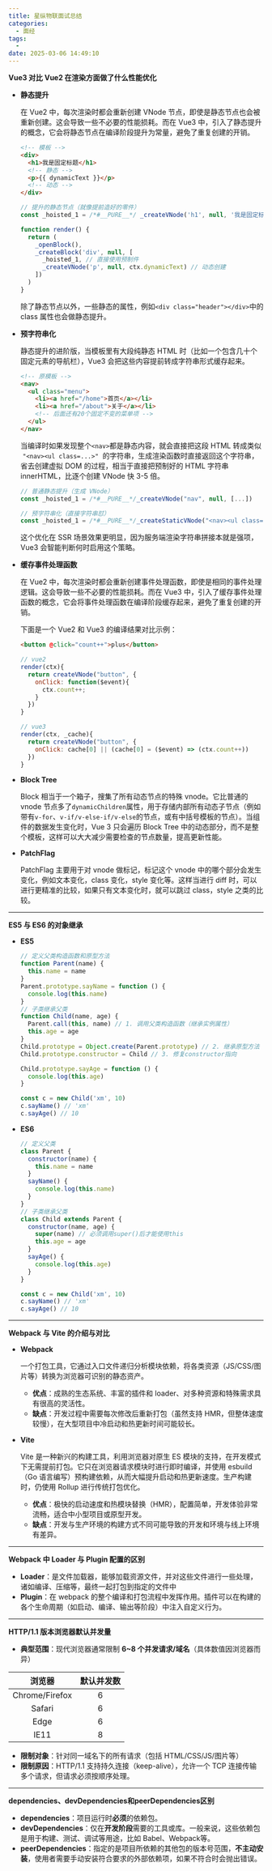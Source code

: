 ```yaml
---
title: 星纵物联面试总结
categories:
  - 面经
tags:
  -
date: 2025-03-06 14:49:10
---
```


**Vue3 对比 Vue2 在渲染方面做了什么性能优化**

- **静态提升**

  在 Vue2 中，每次渲染时都会重新创建 VNode 节点，即使是静态节点也会被重新创建。这会导致一些不必要的性能损耗。而在 Vue3 中，引入了静态提升的概念，它会将静态节点在编译阶段提升为常量，避免了重复创建的开销。

  ```html
  <!-- 模板 -->
  <div>
    <h1>我是固定标题</h1>
    <!-- 静态 -->
    <p>{{ dynamicText }}</p>
    <!-- 动态 -->
  </div>
  ```

  ```js
  // 提升的静态节点（就像提前造好的零件）
  const _hoisted_1 = /*#__PURE__*/ _createVNode('h1', null, '我是固定标题')

  function render() {
    return (
      _openBlock(),
      _createBlock('div', null, [
        _hoisted_1, // 直接使用预制件
        _createVNode('p', null, ctx.dynamicText) // 动态创建
      ])
    )
  }
  ```

  除了静态节点以外，一些静态的属性，例如`<div class="header"></div>`中的 class 属性也会做静态提升。

- **预字符串化**

  静态提升的进阶版，当模板里有大段纯静态 HTML 时（比如一个包含几十个固定元素的导航栏），Vue3 会把这些内容提前转成字符串形式缓存起来。

  ```html
  <!-- 原模板 -->
  <nav>
    <ul class="menu">
      <li><a href="/home">首页</a></li>
      <li><a href="/about">关于</a></li>
      <!-- 后面还有20个固定不变的菜单项 -->
    </ul>
  </nav>
  ```

  当编译时如果发现整个`<nav>`都是静态内容，就会直接把这段 HTML 转成类似  `"<nav><ul class=...>"`  的字符串，生成渲染函数时直接返回这个字符串，省去创建虚拟 DOM 的过程，相当于直接把预制好的 HTML 字符串 innerHTML，比逐个创建 VNode 快 3-5 倍。

  ```js
  // 普通静态提升（生成 VNode）
  const _hoisted_1 = /*#__PURE__*/_createVNode("nav", null, [...])

  // 预字符串化（直接字符串怼）
  const _hoisted_1 = /*#__PURE__*/_createStaticVNode("<nav><ul class=\"menu\">...", 20)
  ```

  这个优化在 SSR 场景效果更明显，因为服务端渲染字符串拼接本就是强项，Vue3 会智能判断何时启用这个策略。

- **缓存事件处理函数**

  在 Vue2 中，每次渲染时都会重新创建事件处理函数，即使是相同的事件处理逻辑。这会导致一些不必要的性能损耗。而在 Vue3 中，引入了缓存事件处理函数的概念，它会将事件处理函数在编译阶段缓存起来，避免了重复创建的开销。

  下面是一个 Vue2 和 Vue3 的编译结果对比示例：

  ```html
  <button @click="count++">plus</button>
  ```

  ```js
  // vue2
  render(ctx){
    return createVNode("button", {
      onClick: function($event){
        ctx.count++;
      }
    })
  }

  // vue3
  render(ctx, _cache){
    return createVNode("button", {
      onClick: cache[0] || (cache[0] = ($event) => (ctx.count++))
    })
  }
  ```

- **Block Tree**

  Block 相当于一个箱子，搜集了所有动态节点的特殊 vnode。它比普通的 vnode 节点多了`dynamicChildren`属性，用于存储内部所有动态子节点（例如带有`v-for`、`v-if/v-else-if/v-else`的节点，或有中括号模板的节点）。当组件的数据发生变化时，Vue 3 只会遍历 Block Tree 中的动态部分，而不是整个模板，这样可以大大减少需要检查的节点数量，提高更新性能。

- **PatchFlag**

  PatchFlag 主要用于对 vnode 做标记，标记这个 vnode 中的哪个部分会发生变化，例如文本变化，class 变化，style 变化等。这样当进行 diff 时，可以进行更精准的比较，如果只有文本变化时，就可以跳过 class，style 之类的比较。

---

**ES5 与 ES6 的对象继承**

- **ES5**

  ```js
  // 定义父类构造函数和原型方法
  function Parent(name) {
    this.name = name
  }
  Parent.prototype.sayName = function () {
    console.log(this.name)
  }
  // 子类继承父类
  function Child(name, age) {
    Parent.call(this, name) // 1. 调用父类构造函数（继承实例属性）
    this.age = age
  }
  Child.prototype = Object.create(Parent.prototype) // 2. 继承原型方法
  Child.prototype.constructor = Child // 3. 修复constructor指向
  
  Child.prototype.sayAge = function () {
    console.log(this.age)
  }
  
  const c = new Child('xm', 10)
  c.sayName() // 'xm'
  c.sayAge() // 10
  ```

* **ES6**

  ```js
  // 定义父类
  class Parent {
    constructor(name) {
      this.name = name
    }
    sayName() {
      console.log(this.name)
    }
  }
  // 子类继承父类
  class Child extends Parent {
    constructor(name, age) {
      super(name) // 必须调用super()后才能使用this
      this.age = age
    }
    sayAge() {
      console.log(this.age)
    }
  }
  
  const c = new Child('xm', 10)
  c.sayName() // 'xm'
  c.sayAge() // 10
  ```

---

**Webpack 与 Vite 的介绍与对比**

- **Webpack**

  一个打包工具，它通过入口文件递归分析模块依赖，将各类资源（JS/CSS/图片等）转换为浏览器可识别的静态资产。

  - **优点**：成熟的生态系统、丰富的插件和 loader、对多种资源和特殊需求具有很高的灵活性。
  - **缺点**：开发过程中需要每次修改后重新打包（虽然支持 HMR，但整体速度较慢），在大型项目中冷启动和热更新时间可能较长。

- **Vite**

  Vite 是一种新兴的构建工具，利用浏览器对原生 ES 模块的支持，在开发模式下无需提前打包。它只在浏览器请求模块时进行即时编译，并使用 esbuild（Go 语言编写）预构建依赖，从而大幅提升启动和热更新速度。生产构建时，仍使用 Rollup 进行传统打包优化。

  - **优点**：极快的启动速度和热模块替换（HMR），配置简单，开发体验非常流畅，适合中小型项目或原型开发。
  - **缺点**：开发与生产环境的构建方式不同可能导致的开发和环境与线上环境有差异。

---

**Webpack 中 Loader 与 Plugin 配置的区别**

- **Loader**：是文件加载器，能够加载资源文件，并对这些文件进行一些处理，诸如编译、压缩等，最终一起打包到指定的文件中
- **Plugin**：在 webpack 的整个编译和打包流程中发挥作用。插件可以在构建的各个生命周期（如启动、编译、输出等阶段）中注入自定义行为。

---

**HTTP/1.1 版本浏览器默认并发量**

- **典型范围**：现代浏览器通常限制 **6~8 个并发请求/域名**（具体数值因浏览器而异）

|     浏览器     | 默认并发数 |
| :------------: | :--------: |
| Chrome/Firefox |     6      |
|     Safari     |     6      |
|      Edge      |     6      |
|      IE11      |     8      |

- **限制对象**：针对同一域名下的所有请求（包括 HTML/CSS/JS/图片等）
- **限制原因**：HTTP/1.1 支持持久连接（keep-alive），允许一个 TCP 连接传输多个请求，但请求必须按顺序处理。

---

**dependencies、devDependencies和peerDependencies区别**

* **dependencies**：项目运行时**必须**的依赖包。
* **devDependencies**：仅在**开发阶段**需要的工具或库。一般来说，这些依赖包是用于构建、测试、调试等用途，比如 Babel、Webpack等。
* **peerDependencies**：指定的是项目所依赖的其他包的版本号范围，**不主动安装**，使用者需要手动安装符合要求的外部依赖项，如果不符合时会抛出错误。

